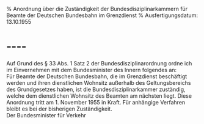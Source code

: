 % Anordnung über die Zuständigkeit der Bundesdisziplinarkammern für Beamte der Deutschen Bundesbahn im Grenzdienst
% Ausfertigungsdatum: 13.10.1955
 
# ----

Auf Grund des § 33 Abs. 1 Satz 2 der Bundesdisziplinarordnung ordne ich im Einvernehmen mit dem Bundesminister des Innern folgendes an:  
Für Beamte der Deutschen Bundesbahn, die im Grenzdienst beschäftigt werden und ihren dienstlichen Wohnsitz außerhalb des Geltungsbereichs des Grundgesetzes haben, ist die Bundesdisziplinarkammer zuständig, welche dem dienstlichen Wohnsitz des Beamten am nächsten liegt. Diese Anordnung tritt am 1. November 1955 in Kraft. Für anhängige Verfahren bleibt es bei der bisherigen Zuständigkeit.   
Der Bundesminister für Verkehr
